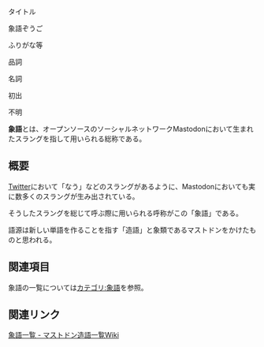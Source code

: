 <div>

タイトル

</div>

象語ぞうご

ふりがな等

品詞

名詞

初出

不明

  
**象語**とは、オープンソースのソーシャルネットワークMastodonにおいて生まれたスラングを指して用いられる総称である。

## 概要

[Twitter](/Twitter "Twitter")において「なう」などのスラングがあるように、Mastodonにおいても実に数多くのスラングが生み出されている。

そうしたスラングを総じて呼ぶ際に用いられる呼称がこの「象語」である。

語源は新しい単語を作ることを指す「造語」と象類であるマストドンをかけたものと思われる。

## 関連項目

象語の一覧については[カテゴリ:象語](/%E3%82%AB%E3%83%86%E3%82%B4%E3%83%AA:%E8%B1%A1%E8%AA%9E "カテゴリ:象語")を参照。

## 関連リンク

<a href="http://wikiwiki.jp/mstdn/?%BE%DD%B8%EC%B0%EC%CD%F7" rel="nofollow">象語一覧 - マストドン造語一覧Wiki</a>
